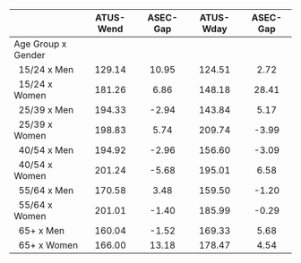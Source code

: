 
|                      |    ATUS-Wend |     ASEC-Gap |    ATUS-Wday |     ASEC-Gap |
| -------------------- | :----------: | :----------: | :----------: | :----------: |
| Age Group x Gender   |              |              |              |              |
| &nbsp;&nbsp;15/24 x Men |       129.14 |        10.95 |       124.51 |         2.72 |
| &nbsp;&nbsp;15/24 x Women |       181.26 |         6.86 |       148.18 |        28.41 |
| &nbsp;&nbsp;25/39 x Men |       194.33 |        -2.94 |       143.84 |         5.17 |
| &nbsp;&nbsp;25/39 x Women |       198.83 |         5.74 |       209.74 |        -3.99 |
| &nbsp;&nbsp;40/54 x Men |       194.92 |        -2.96 |       156.60 |        -3.09 |
| &nbsp;&nbsp;40/54 x Women |       201.24 |        -5.68 |       195.01 |         6.58 |
| &nbsp;&nbsp;55/64 x Men |       170.58 |         3.48 |       159.50 |        -1.20 |
| &nbsp;&nbsp;55/64 x Women |       201.01 |        -1.40 |       185.99 |        -0.29 |
| &nbsp;&nbsp;65+ x Men |       160.04 |        -1.52 |       169.33 |         5.68 |
| &nbsp;&nbsp;65+ x Women |       166.00 |        13.18 |       178.47 |         4.54 |

